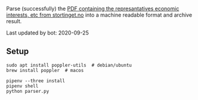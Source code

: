 Parse (successfully) the [PDF containing the represantatives economic interests, etc from stortinget.no](https://www.stortinget.no/no/Stortinget-og-demokratiet/Representantene/Okonomiske-interesser/) into a machine readable format and archive result.

Last updated by bot: 2020-09-25

## Setup
    sudo apt install poppler-utils  # debian/ubuntu
    brew install poppler  # macos

    pipenv --three install
    pipenv shell
    python parser.py
